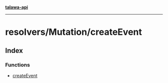 [**talawa-api**](../../../README.md)

***

# resolvers/Mutation/createEvent

## Index

### Functions

- [createEvent](functions/createEvent.md)
